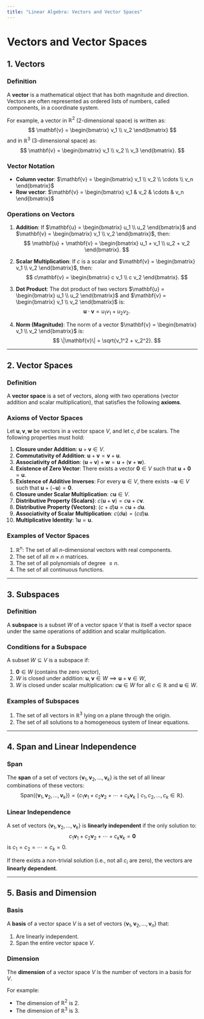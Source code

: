```yaml
---
title: "Linear Algebra: Vectors and Vector Spaces"
---
```

# Vectors and Vector Spaces

## 1. Vectors

### Definition
A **vector** is a mathematical object that has both magnitude and direction. Vectors are often represented as ordered lists of numbers, called components, in a coordinate system.

For example, a vector in $\mathbb{R}^2$ (2-dimensional space) is written as:
$$
\mathbf{v} = \begin{bmatrix} v_1 \\ v_2 \end{bmatrix}
$$
and in $\mathbb{R}^3$ (3-dimensional space) as:
$$
\mathbf{v} = \begin{bmatrix} v_1 \\ v_2 \\ v_3 \end{bmatrix}.
$$

### Vector Notation
- **Column vector**: $\mathbf{v} = \begin{bmatrix} v_1 \\ v_2 \\ \cdots \\ v_n \end{bmatrix}$
- **Row vector**: $\mathbf{v} = \begin{bmatrix} v_1 & v_2 & \cdots & v_n \end{bmatrix}$

### Operations on Vectors
1. **Addition**: If $\mathbf{u} = \begin{bmatrix} u_1 \\ u_2 \end{bmatrix}$ and $\mathbf{v} = \begin{bmatrix} v_1 \\ v_2 \end{bmatrix}$, then:
   $$
   \mathbf{u} + \mathbf{v} = \begin{bmatrix} u_1 + v_1 \\ u_2 + v_2 \end{bmatrix}.
   $$

2. **Scalar Multiplication**: If $c$ is a scalar and $\mathbf{v} = \begin{bmatrix} v_1 \\ v_2 \end{bmatrix}$, then:
   $$
   c\mathbf{v} = \begin{bmatrix} c v_1 \\ c v_2 \end{bmatrix}.
   $$

3. **Dot Product**: The dot product of two vectors $\mathbf{u} = \begin{bmatrix} u_1 \\ u_2 \end{bmatrix}$ and $\mathbf{v} = \begin{bmatrix} v_1 \\ v_2 \end{bmatrix}$ is:
   $$
   \mathbf{u} \cdot \mathbf{v} = u_1 v_1 + u_2 v_2.
   $$

4. **Norm (Magnitude)**: The norm of a vector $\mathbf{v} = \begin{bmatrix} v_1 \\ v_2 \end{bmatrix}$ is:
   $$
   \|\mathbf{v}\| = \sqrt{v_1^2 + v_2^2}.
   $$

---

## 2. Vector Spaces

### Definition
A **vector space** is a set of vectors, along with two operations (vector addition and scalar multiplication), that satisfies the following **axioms**.

### Axioms of Vector Spaces
Let $\mathbf{u}, \mathbf{v}, \mathbf{w}$ be vectors in a vector space $V$, and let $c, d$ be scalars. The following properties must hold:

1. **Closure under Addition**: $\mathbf{u} + \mathbf{v} \in V$.
2. **Commutativity of Addition**: $\mathbf{u} + \mathbf{v} = \mathbf{v} + \mathbf{u}$.
3. **Associativity of Addition**: $(\mathbf{u} + \mathbf{v}) + \mathbf{w} = \mathbf{u} + (\mathbf{v} + \mathbf{w})$.
4. **Existence of Zero Vector**: There exists a vector $\mathbf{0} \in V$ such that $\mathbf{u} + \mathbf{0} = \mathbf{u}$.
5. **Existence of Additive Inverses**: For every $\mathbf{u} \in V$, there exists $-\mathbf{u} \in V$ such that $\mathbf{u} + (-\mathbf{u}) = \mathbf{0}$.
6. **Closure under Scalar Multiplication**: $c\mathbf{u} \in V$.
7. **Distributive Property (Scalars)**: $c(\mathbf{u} + \mathbf{v}) = c\mathbf{u} + c\mathbf{v}$.
8. **Distributive Property (Vectors)**: $(c + d)\mathbf{u} = c\mathbf{u} + d\mathbf{u}$.
9. **Associativity of Scalar Multiplication**: $c(d\mathbf{u}) = (cd)\mathbf{u}$.
10. **Multiplicative Identity**: $1\mathbf{u} = \mathbf{u}$.

### Examples of Vector Spaces
1. $\mathbb{R}^n$: The set of all $n$-dimensional vectors with real components.
2. The set of all $m \times n$ matrices.
3. The set of all polynomials of degree $\leq n$.
4. The set of all continuous functions.

---

## 3. Subspaces

### Definition
A **subspace** is a subset $W$ of a vector space $V$ that is itself a vector space under the same operations of addition and scalar multiplication.

### Conditions for a Subspace
A subset $W \subseteq V$ is a subspace if:
1. $\mathbf{0} \in W$ (contains the zero vector),
2. $W$ is closed under addition: $\mathbf{u}, \mathbf{v} \in W \implies \mathbf{u} + \mathbf{v} \in W$,
3. $W$ is closed under scalar multiplication: $c\mathbf{u} \in W$ for all $c \in \mathbb{R}$ and $\mathbf{u} \in W$.

### Examples of Subspaces
1. The set of all vectors in $\mathbb{R}^3$ lying on a plane through the origin.
2. The set of all solutions to a homogeneous system of linear equations.

---

## 4. Span and Linear Independence

### Span
The **span** of a set of vectors $\{\mathbf{v}_1, \mathbf{v}_2, \dots, \mathbf{v}_k\}$ is the set of all linear combinations of these vectors:
$$
\text{Span}(\{\mathbf{v}_1, \mathbf{v}_2, \dots, \mathbf{v}_k\}) = \{c_1\mathbf{v}_1 + c_2\mathbf{v}_2 + \cdots + c_k\mathbf{v}_k \mid c_1, c_2, \dots, c_k \in \mathbb{R}\}.
$$

### Linear Independence
A set of vectors $\{\mathbf{v}_1, \mathbf{v}_2, \dots, \mathbf{v}_k\}$ is **linearly independent** if the only solution to:
$$
c_1\mathbf{v}_1 + c_2\mathbf{v}_2 + \cdots + c_k\mathbf{v}_k = \mathbf{0}
$$
is $c_1 = c_2 = \cdots = c_k = 0$.

If there exists a non-trivial solution (i.e., not all $c_i$ are zero), the vectors are **linearly dependent**.

---

## 5. Basis and Dimension

### Basis
A **basis** of a vector space $V$ is a set of vectors $\{\mathbf{v}_1, \mathbf{v}_2, \dots, \mathbf{v}_n\}$ that:
1. Are linearly independent.
2. Span the entire vector space $V$.

### Dimension
The **dimension** of a vector space $V$ is the number of vectors in a basis for $V$.

For example:
- The dimension of $\mathbb{R}^2$ is $2$.
- The dimension of $\mathbb{R}^3$ is $3$.
